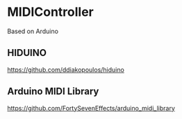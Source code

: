 # MIDIController
Based on Arduino
## HIDUINO
https://github.com/ddiakopoulos/hiduino
## Arduino MIDI Library
https://github.com/FortySevenEffects/arduino_midi_library
